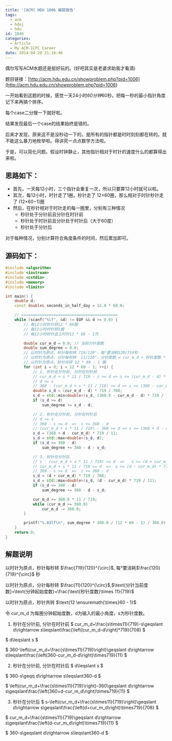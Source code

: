 ```yaml
---
title: '[ACM] HDU 1006 解题报告'
tags:
  - acm
  - hdoj
  - hdu
id: 1046
categories:
  - Article
  - My ACM-ICPC Career
date: 2014-04-28 21:10:46
---
```


偶尔写写ACM水题还是挺好玩的。(好吧其实是老婆求助我才看滴)

题目链接：[http://acm.hdu.edu.cn/showproblem.php?pid=1006](http://acm.hdu.edu.cn/showproblem.php?pid=1006)

一开始看到这题的时候，感觉一天24小时*60分钟*60秒。把每一秒的最小指针角度记下来再搞个排序。

每个case二分搜一下就好啦。

结果发现最后一个case的结果始终是错的。

后来才发现，原来这不是没秒动一下的，是所有的指针都是时时刻刻都在转的。就不能这么暴力地枚举啦。得讲究一点点数学方法啦。

于是，可以简化问题。假设时钟静止，其他指针相对于时针的速度什么的都算得出来啦。

## 思路如下：

* 首先，一天每12小时，三个指针会重复一次，所以只要算12小时就可以啦。
* 其次，每12小时，时针走了1圈，秒针走了 12&times;60圈，那么相对于时针秒针走了 (12&times;60&minus;1)圈
* 然后，在秒针相对于时针走的每一圈里，分别有三种情况
  *   秒针处于分针前且分针在时针前
  *   秒针处于时针前且分针处于时针后（大于60度）
  *   秒针处于分针后

对于每种情况，分别计算符合角度条件的时间，然后累加即可。

## 源码如下：

```cpp
#include <algorithm>
#include <iostream>
#include <cstdio>
#include <memory>
#include <limits>

int main() {
    double d;
    const double& seconds_in_half_day = 12.0 * 60.0;

    // ==========================================
    while (scanf("%lf", &d) != EOF && d >= 0.0) {
        // 每12小时秒针转12 * 60圈
        // 每12小时时针转1圈
        // 每12小时秒针追上时针12 * 60 - 1次

        double cur_m_d = 0.0; // 当前分针度数
        double sum_degree = 0.0;
        // 以时针为原点，秒针每秒转 719/120°，每°要消耗120/719秒
        // 以时针为原点，分针每秒转  11/120°，分针度数 = cur_m_d + 秒针度数 * 11 / 719
        // 以时针为原点，秒针共转 12 * 60 - 1 圈
        for (int i = 0; i < 12 * 60 - 1; ++i) {
            // 1. 秒针在分针前, 分针在时针前
            // cur_m_d + s * 11 / 719 - s >= d => s <= (cur_m_d - d) * 719 / 708
            // d <= s
            // 360 - (cur_m_d + s * 11 / 719) >= d => s <= (360 - cur_m_d - d) * 719 / 11
            double s_d = (cur_m_d - d) * 719 / 708;
            s_d = std::min<double>(s_d, (360.0 - cur_m_d - d) * 719 / 11);
            if (s_d >= d)
                sum_degree += s_d - d;

            // 2. 秒针在分针前, 分针在时针后
            // d <= s
            // 360 - s >= d  =>  s <= 360 - d
            // (cur_m_d + s * 11 / 719) - 360 >= d => s >= (360 + d - cur_m_d) * 719 / 11
            s_d = (360 + d - cur_m_d) * 719 / 11;
            s_d = std::max<double>(s_d, d);
            if (s_d <= 360 - d)
                sum_degree += 360 - d - s_d;

            // 3. 秒针在分针后
            // s - (cur_m_d + s * 11 / 719) >= d  =>   s >= (d + cur_m_d) * 719 / 708
            // cur_m_d + s * 11 / 719 >= d  =>  s >= (d - cur_m_d) * 719 / 11
            // 360 - s >= d  =>  s <= 360 - d
            s_d = (d + cur_m_d) * 719 / 708;
            s_d = std::max<double>(s_d, (d - cur_m_d) * 719 / 11);
            if (s_d <= 360 - d)
                sum_degree += 360 - d - s_d;

            cur_m_d += 360.0 * 11 / 719;
            while (cur_m_d >= 360.0)
                cur_m_d -= 360.0;
        }

        printf("%.03lf\n", sum_degree * 100.0 / (12 * 60 - 1) / 360.0);
    }
    return 0;
}
```

## 解题说明

以时针为原点，秒针每秒转 $\frac{719}{120}^{\circ}$, 每°要消耗$\frac{120}{719}^{\circ}$ 秒

以时针为原点，分针每秒转 $\frac{11}{120}^{\circ}$,$\text{分针当前度数}=\text{分钟起始度数}+\frac{\text{秒针度数}\times 11}{719}$

以时针为原点，秒针共转 $\text{12 \ensuremath{\times}60 - 1}$

令 cur\_m\_d 为每圈分钟起始度数，d为输入的最小角度，s为秒针度数。

1. 秒针在分针前, 分针在时针前
$ cur\_m\_d+\frac{s\times11}{719}-s\geqslant d\rightarrow s\leqslant\frac{\left(cur\_m\_d-d\right)*719}{708} $

$ d\leqslant s $

$ 360-\left(cur\_m\_d+\frac{s\times11}{719}\right)\geqslant d\rightarrow s\leqslant\frac{\left(360-cur\_m\_d-d\right)\times719}{11} $

2. 秒针在分针前, 分针在时针后
$ d\leqslant s $

$ 360-s\geqq d\rightarrow s\leqslant360-d $

$ \left(cur\_m\_d+\frac{s\times11}{719}\right)-360\geqslant d\rightarrow s\geqslant\frac{\left(360+d-cur\_m\_d\right)\times719}{11} $

3. 秒针在分针后
$ s-\left(cur\_m\_d+\frac{s\times11}{719}\right)\geqslant d\rightarrow s\geqslant\frac{\left(d+cur\_m\_d\right)\times719}{708} $

$ cur\_m\_d+\frac{s\times11}{719}\geqslant d\rightarrow s\geqslant\frac{\left(d-cur\_m\_d\right)\times719}{11} $

$ 360-s\geqslant d\rightarrow s\leqslant360-d $
